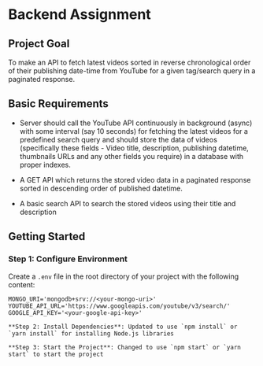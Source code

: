 # Backend Assignment

## Project Goal

To make an API to fetch latest videos sorted in reverse chronological order of their publishing date-time from YouTube for a given tag/search query in a paginated response.

## Basic Requirements

- Server should call the YouTube API continuously in background (async) with some interval (say 10 seconds) for fetching the latest videos for a predefined search query and should store the data of videos (specifically these fields - Video title, description, publishing datetime, thumbnails URLs and any other fields you require) in a database with proper indexes.

- A GET API which returns the stored video data in a paginated response sorted in descending order of published datetime.

- A basic search API to search the stored videos using their title and description

## Getting Started

### Step 1: Configure Environment

Create a `.env` file in the root directory of your project with the following content:

```env
MONGO_URI='mongodb+srv://<your-mongo-uri>'
YOUTUBE_API_URL='https://www.googleapis.com/youtube/v3/search/'
GOOGLE_API_KEY='<your-google-api-key>'

**Step 2: Install Dependencies**: Updated to use `npm install` or `yarn install` for installing Node.js libraries

**Step 3: Start the Project**: Changed to use `npm start` or `yarn start` to start the project



